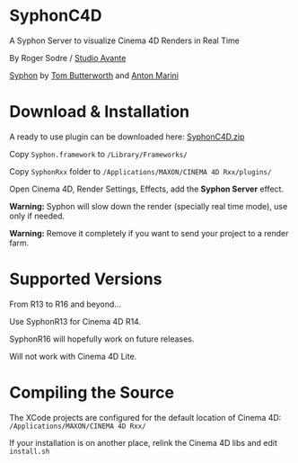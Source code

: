 # SyphonC4D

A Syphon Server to visualize Cinema 4D Renders in Real Time

By Roger Sodre / [Studio Avante](http://studioavante.com/)

[Syphon](http://syphon.v002.info/) by [Tom Butterworth](http://kriss.cx/tom/) and [Anton Marini](http://vade.info/)

Download & Installation
=======================

A ready to use plugin can be downloaded here: 
[SyphonC4D.zip](http://download.studioavante.com/Syphon/SyphonC4D.zip)

Copy `Syphon.framework` to `/Library/Frameworks/`

Copy `SyphonRxx` folder to `/Applications/MAXON/CINEMA 4D Rxx/plugins/`

Open Cinema 4D, Render Settings, Effects, add the **Syphon Server** effect.

**Warning:** Syphon will slow down the render (specially real time mode), use only if needed.

**Warning:** Remove it completely if you want to send your project to a render farm.

Supported Versions
==================

From R13 to R16 and beyond...

Use SyphonR13 for Cinema 4D R14.

SyphonR16 will hopefully work on future releases.

Will not work with Cinema 4D Lite.

Compiling the Source
====================

The XCode projects are configured for the default location of Cinema 4D: `/Applications/MAXON/CINEMA 4D Rxx/`

If your installation is on another place, relink the Cinema 4D libs and edit `install.sh`


